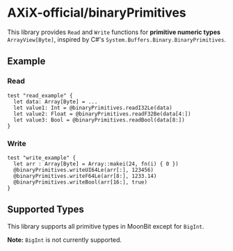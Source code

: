 # AXiX-official/binaryPrimitives

This library provides `Read` and `Write` functions for **primitive numeric types** `ArrayView[Byte]`, inspired by C#'s `System.Buffers.Binary.BinaryPrimitives`.

## Example

### Read

```moonbit
test "read_example" {
  let data: Array[Byte] = ... 
  let value1: Int = @binaryPrimitives.readI32Le(data)
  let value2: Float = @binaryPrimitives.readF32Be(data[4:])
  let value3: Bool = @binaryPrimitives.readBool(data[8:])
}
```

### Write

```moonbit
test "write_example" {
  let arr : Array[Byte] = Array::makei(24, fn(i) { 0 })
  @binaryPrimitives.writeUI64Le(arr[:], 123456)
  @binaryPrimitives.writeF64Le(arr[8:], 1233.14)
  @binaryPrimitives.writeBool(arr[16:], true)
}
```

## Supported Types

This library supports all primitive types in MoonBit except for `BigInt`.

**Note:** `BigInt` is not currently supported.
